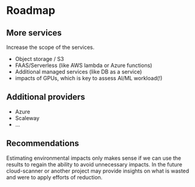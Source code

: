 # Roadmap

## More services

Increase the scope of the services.

- Object storage / S3
- FAAS/Serverless (like AWS lambda or Azure functions)
- Additional managed services (like DB as a service)
- impacts of GPUs, which is key to assess AI/ML workload(!)

## Additional providers

- Azure
- Scaleway
- ...

## Recommendations

Estimating environmental impacts only makes sense if we can use the results to regain the ability to avoid unnecessary impacts. In the future cloud-scanner or another project may provide insights on what is wasted and were to apply efforts of reduction.

